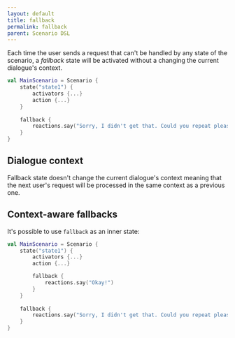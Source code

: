 ```yaml
---
layout: default
title: fallback
permalink: fallback
parent: Scenario DSL
---
```


Each time the user sends a request that can't be handled by any state of the scenario, a _fallback_ state will be activated without a changing the current dialogue's context.

```kotlin
val MainScenario = Scenario {
    state("state1") {
        activators {...}
        action {...}
    }
    
    fallback {
        reactions.say("Sorry, I didn't get that. Could you repeat please?")
    }
}
```

## Dialogue context

Fallback state doesn't change the current dialogue's context meaning that the next user's request will be processed in the same context as a previous one.

## Context-aware fallbacks

It's possible to use `fallback` as an inner state:

```kotlin
val MainScenario = Scenario {
    state("state1") {
        activators {...}
        action {...}

        fallback {
            reactions.say("Okay!")
        }
    }
    
    fallback {
        reactions.say("Sorry, I didn't get that. Could you repeat please?")
    }
}
```